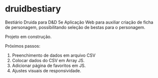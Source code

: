 # druidbestiary
 
Bestiário Druida para D&D 5e
Aplicação Web para auxiliar criação de ficha de personagem, possibilitando seleção de bestas para o personagem.

Projeto em construção.


Próximos passos:

1. Preenchimento de dados em arquivo CSV
2. Colocar dados do CSV em Array JS.
3. Adicionar página de favoritos em JS.
4. Ajustes visuais de responsividade.
